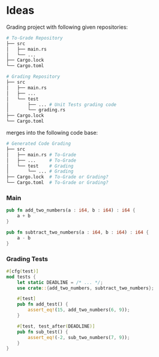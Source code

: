 # Ideas

Grading project with following given repositories:

```py
# To-Grade Repository 
├── src
│   ├── main.rs
│   └── ...
├── Cargo.lock
└── Cargo.toml

# Grading Repository
├── src
│   ├── main.rs
│   ├── ...
│   └── test
│       ├── ... # Unit Tests grading code
│       └── grading.rs
├── Cargo.lock
└── Cargo.toml
```

merges into the following code base:

```py
# Generated Code Grading
├── src
│   ├── main.rs # To-Grade
│   ├── ...     # To-Grade
│   └── test    # Grading
│       └── ... # Grading
├── Cargo.lock  # To-Grade or Grading?
└── Cargo.toml  # To-Grade or Grading?
```

### Main

```rs
pub fn add_two_numbers(a : i64, b : i64) : i64 {
    a + b
}

pub fn subtract_two_numbers(a : i64, b : i64) : i64 {
    a - b
}
```

### Grading Tests

```rs
#[cfg(test)]
mod tests {
    let static DEADLINE = /* ... */;
    use crate::{add_two_numbers, subtract_two_numbers};

    #[test]
    pub fn add_test() {
        assert_eq!(15, add_two_numbers(6, 9));
    }

    #[test, test_after(DEADLINE)]
    pub fn sub_test() {
        assert_eq!(-2, sub_two_numbers(7, 9));
    }
}
```